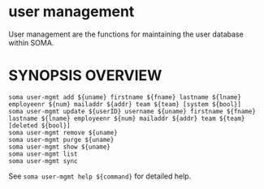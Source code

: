 # user management

User management are the functions for maintaining the user database
within SOMA.

# SYNOPSIS OVERVIEW

```
soma user-mgmt add ${uname} firstname ${fname} lastname ${lname} employeenr ${num} mailaddr ${addr} team ${team} [system ${bool}]
soma user-mgmt update ${userID} username ${uname} firstname ${fname} lastname ${lname} employeenr ${num} mailaddr ${addr} team ${team} [deleted ${bool}]
soma user-mgmt remove ${uname}
soma user-mgmt purge ${uname}
soma user-mgmt show ${uname}
soma user-mgmt list
soma user-mgmt sync
```

See `soma user-mgmt help ${command}` for detailed help.
